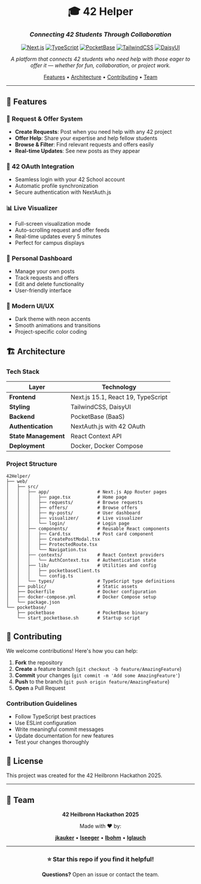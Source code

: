 <div align="center">

# 🎓 42 Helper

### _Connecting 42 Students Through Collaboration_

[![Next.js](https://img.shields.io/badge/Next.js-15.1-black?style=for-the-badge&logo=next.js)](https://nextjs.org/)
[![TypeScript](https://img.shields.io/badge/TypeScript-5.0-blue?style=for-the-badge&logo=typescript)](https://www.typescriptlang.org/)
[![PocketBase](https://img.shields.io/badge/PocketBase-Latest-green?style=for-the-badge&logo=pocketbase)](https://pocketbase.io/)
[![TailwindCSS](https://img.shields.io/badge/Tailwind-3.4-38bdf8?style=for-the-badge&logo=tailwind-css)](https://tailwindcss.com/)
[![DaisyUI](https://img.shields.io/badge/DaisyUI-5.3-5a67d8?style=for-the-badge)](https://daisyui.com/)

_A platform that connects 42 students who need help with those eager to offer it — whether for fun, collaboration, or project work._

[Features](#-features) •
[Architecture](#-architecture) •
[Contributing](#-contributing) •
[Team](#-team)

</div>

---

## 🌟 Features

### 🤝 **Request & Offer System**

- **Create Requests**: Post when you need help with any 42 project
- **Offer Help**: Share your expertise and help fellow students
- **Browse & Filter**: Find relevant requests and offers easily
- **Real-time Updates**: See new posts as they appear

### 🔐 **42 OAuth Integration**

- Seamless login with your 42 School account
- Automatic profile synchronization
- Secure authentication with NextAuth.js

### 📊 **Live Visualizer**

- Full-screen visualization mode
- Auto-scrolling request and offer feeds
- Real-time updates every 5 minutes
- Perfect for campus displays

### 💼 **Personal Dashboard**

- Manage your own posts
- Track requests and offers
- Edit and delete functionality
- User-friendly interface

### 🎨 **Modern UI/UX**

- Dark theme with neon accents
- Smooth animations and transitions
- Project-specific color coding

## 🏗️ Architecture

### Tech Stack

| Layer                | Technology                         |
| -------------------- | ---------------------------------- |
| **Frontend**         | Next.js 15.1, React 19, TypeScript |
| **Styling**          | TailwindCSS, DaisyUI               |
| **Backend**          | PocketBase (BaaS)                  |
| **Authentication**   | NextAuth.js with 42 OAuth          |
| **State Management** | React Context API                  |
| **Deployment**       | Docker, Docker Compose             |

### Project Structure

```
42Helper/
├── web/
│   ├── src/
│   │   ├── app/                  # Next.js App Router pages
│   │   │   ├── page.tsx          # Home page
│   │   │   ├── requests/         # Browse requests
│   │   │   ├── offers/           # Browse offers
│   │   │   ├── my-posts/         # User dashboard
│   │   │   ├── visualizer/       # Live visualizer
│   │   │   └── login/            # Login page
│   │   ├── components/           # Reusable React components
│   │   │   ├── Card.tsx          # Post card component
│   │   │   ├── CreatePostModal.tsx
│   │   │   ├── ProtectedRoute.tsx
│   │   │   └── Navigation.tsx
│   │   ├── contexts/             # React Context providers
│   │   │   └── AuthContext.tsx   # Authentication state
│   │   ├── lib/                  # Utilities and config
│   │   │   ├── pocketbaseClient.ts
│   │   │   └── config.ts
│   │   └── types/                # TypeScript type definitions
│   ├── public/                   # Static assets
│   ├── Dockerfile                # Docker configuration
│   ├── docker-compose.yml        # Docker Compose setup
│   └── package.json
└── pocketbase/
    ├── pocketbase                # PocketBase binary
    └── start_pocketbase.sh       # Startup script
```

## 🤝 Contributing

We welcome contributions! Here's how you can help:

1. **Fork** the repository
2. **Create** a feature branch (`git checkout -b feature/AmazingFeature`)
3. **Commit** your changes (`git commit -m 'Add some AmazingFeature'`)
4. **Push** to the branch (`git push origin feature/AmazingFeature`)
5. **Open** a Pull Request

### Contribution Guidelines

- Follow TypeScript best practices
- Use ESLint configuration
- Write meaningful commit messages
- Update documentation for new features
- Test your changes thoroughly

## 📝 License

This project was created for the 42 Heilbronn Hackathon 2025.

---

## 👥 Team

<div align="center">

**42 Heilbronn Hackathon 2025**

Made with ❤️ by:

[**jkauker**](https://profile.intra.42.fr/users/jkauker) •
[**lseeger**](https://profile.intra.42.fr/users/lseeger) •
[**lbohm**](https://profile.intra.42.fr/users/lbohm) •
[**lglauch**](https://profile.intra.42.fr/users/lglauch)

</div>

---

<div align="center">

### ⭐ Star this repo if you find it helpful!

**Questions?** Open an issue or contact the team.

</div>
